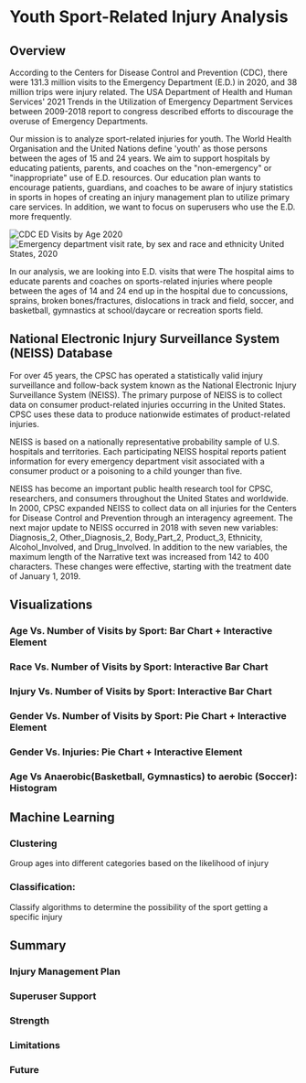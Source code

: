 # Youth Sport-Related Injury Analysis
## Overview
According to the Centers for Disease Control and Prevention (CDC), there were 131.3 million visits to the Emergency Department (E.D.) in 2020, and 38 million trips were injury related. The USA Department of Health and Human Services' 2021 Trends in the Utilization of Emergency Department Services between 2009-2018 report to congress described efforts to discourage the overuse of Emergency Departments. 

Our mission is to analyze sport-related injuries for youth. The World Health Organisation and the United Nations define 'youth' as those persons between the ages of 15 and 24 years. We aim to support hospitals by educating patients, parents, and coaches on the "non-emergency" or "inappropriate" use of E.D. resources. Our education plan wants to encourage patients, guardians, and coaches to be aware of injury statistics in sports in hopes of creating an injury management plan to utilize primary care services. In addition, we want to focus on superusers who use the E.D. more frequently.

![CDC ED Visits by Age 2020](https://user-images.githubusercontent.com/92180070/222871386-09ae0b64-9f91-4e25-acad-f246e807043e.png)
![Emergency department visit rate, by sex and race and ethnicity United States, 2020](https://user-images.githubusercontent.com/92180070/222871437-8c1494c7-b428-4d41-9a87-adc00c3d4ce8.png)

In our analysis, we are looking into E.D. visits that were 
The hospital aims to educate parents and coaches on sports-related injuries where people between the ages of 14 and 24 end up in the hospital due to concussions, sprains, broken bones/fractures, dislocations in track and field, soccer, and basketball, gymnastics at school/daycare or recreation sports field.

## National Electronic Injury Surveillance System (NEISS) Database
For over 45 years, the CPSC has operated a statistically valid injury surveillance and follow-back system known as the National Electronic Injury Surveillance System (NEISS). The primary purpose of NEISS is to collect data on consumer product-related injuries occurring in the United States. CPSC uses these data to produce nationwide estimates of product-related injuries.

NEISS is based on a nationally representative probability sample of U.S. hospitals and territories. Each participating NEISS hospital reports patient information for every emergency department visit associated with a consumer product or a poisoning to a child younger than five. 

NEISS has become an important public health research tool for CPSC, researchers, and consumers throughout the United States and worldwide. In 2000, CPSC expanded NEISS to collect data on all injuries for the Centers for Disease Control and Prevention through an interagency agreement. The next major update to NEISS occurred in 2018 with seven new variables: Diagnosis_2, Other_Diagnosis_2, Body_Part_2, Product_3, Ethnicity, Alcohol_Involved, and Drug_Involved. In addition to the new variables, the maximum length of the Narrative text was increased from 142 to 400 characters. These changes were effective, starting with the treatment date of January 1, 2019.

## Visualizations
### Age Vs. Number of Visits by Sport: Bar Chart + Interactive Element
### Race Vs. Number of Visits by Sport: Interactive Bar Chart
### Injury Vs. Number of Visits by Sport: Interactive Bar Chart
### Gender Vs. Number of Visits by Sport: Pie Chart + Interactive Element
### Gender Vs. Injuries: Pie Chart + Interactive Element
### Age Vs Anaerobic(Basketball, Gymnastics) to aerobic (Soccer): Histogram

## Machine Learning
### Clustering
Group ages into different categories based on the likelihood of injury
### Classification:
Classify algorithms to determine the possibility of the sport getting a specific injury


## Summary
### Injury Management Plan
### Superuser Support
### Strength
### Limitations
### Future
